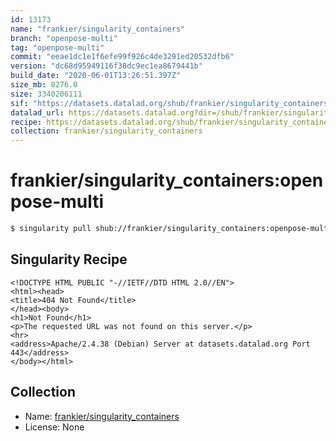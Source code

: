 ```yaml
---
id: 13173
name: "frankier/singularity_containers"
branch: "openpose-multi"
tag: "openpose-multi"
commit: "eeae1dc1e1f6efe99f926c4de3291ed20532dfb6"
version: "dc68d95949116f38dc9ec1ea8679441b"
build_date: "2020-06-01T13:26:51.397Z"
size_mb: 8276.0
size: 3340206111
sif: "https://datasets.datalad.org/shub/frankier/singularity_containers/openpose-multi/2020-06-01-eeae1dc1-dc68d959/dc68d95949116f38dc9ec1ea8679441b.sif"
datalad_url: https://datasets.datalad.org?dir=/shub/frankier/singularity_containers/openpose-multi/2020-06-01-eeae1dc1-dc68d959/
recipe: https://datasets.datalad.org/shub/frankier/singularity_containers/openpose-multi/2020-06-01-eeae1dc1-dc68d959/Singularity
collection: frankier/singularity_containers
---
```


# frankier/singularity_containers:openpose-multi

```bash
$ singularity pull shub://frankier/singularity_containers:openpose-multi
```

## Singularity Recipe

```singularity
<!DOCTYPE HTML PUBLIC "-//IETF//DTD HTML 2.0//EN">
<html><head>
<title>404 Not Found</title>
</head><body>
<h1>Not Found</h1>
<p>The requested URL was not found on this server.</p>
<hr>
<address>Apache/2.4.38 (Debian) Server at datasets.datalad.org Port 443</address>
</body></html>
```

## Collection

 - Name: [frankier/singularity_containers](https://github.com/frankier/singularity_containers)
 - License: None

